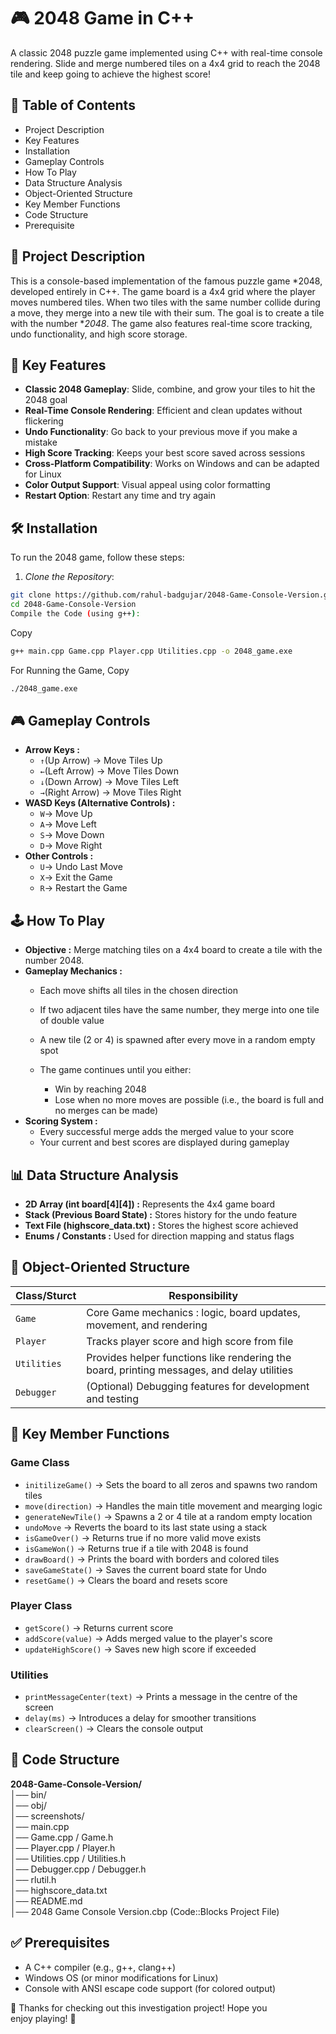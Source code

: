 # 🎮 2048 Game in C++  

A classic 2048 puzzle game implemented using C++ with real-time console rendering. Slide and merge numbered tiles on a 4x4 grid to reach the 2048 tile and keep going to achieve the highest score! 

## 🌟 Table of Contents
- Project Description
- Key Features
- Installation
- Gameplay Controls
- How To Play
- Data Structure Analysis
- Object-Oriented Structure
- Key Member Functions
- Code Structure
- Prerequisite

## 📄 Project Description
This is a console-based implementation of the famous puzzle game *2048, developed entirely in C++. The game board is a 4x4 grid where the player moves numbered tiles. When two tiles with the same number collide during a move, they merge into a new tile with their sum. The goal is to create a tile with the number **2048*. The game also features real-time score tracking, undo functionality, and high score storage.

## 🚀 Key Features
- **Classic 2048 Gameplay**: Slide, combine, and grow your tiles to hit the 2048 goal
- **Real-Time Console Rendering**: Efficient and clean updates without flickering
- **Undo Functionality**: Go back to your previous move if you make a mistake
- **High Score Tracking**: Keeps your best score saved across sessions
- **Cross-Platform Compatibility**: Works on Windows and can be adapted for Linux
- **Color Output Support**: Visual appeal using color formatting
- **Restart Option**: Restart any time and try again

## 🛠 Installation
To run the 2048 game, follow these steps:

1. *Clone the Repository*:
```bash
git clone https://github.com/rahul-badgujar/2048-Game-Console-Version.git
cd 2048-Game-Console-Version
Compile the Code (using g++):
```
Copy
```bash
g++ main.cpp Game.cpp Player.cpp Utilities.cpp -o 2048_game.exe
```
For Running the Game, Copy
```bash
./2048_game.exe
```

## 🎮 Gameplay Controls
- **Arrow Keys :**
    - `↑`(Up Arrow) → Move Tiles Up
    - `←`(Left Arrow) → Move Tiles Down
    - `↓`(Down Arrow) → Move Tiles Left
    - `→`(Right Arrow) → Move Tiles Right
- **WASD Keys (Alternative Controls) :**
    - `W`→ Move Up
    - `A`→ Move Left
    - `S`→ Move Down
    - `D`→ Move Right
- **Other Controls :**
    - `U`→ Undo Last Move
    - `X`→ Exit the Game
    - `R`→ Restart the Game

## 🕹 How To Play

- **Objective :** Merge matching tiles on a 4x4 board to create a tile with the number 2048.
- **Gameplay Mechanics :**
    - Each move shifts all tiles in the chosen direction
    - If two adjacent tiles have the same number, they merge into one tile of double value
    - A new tile (2 or 4) is spawned after every move in a random empty spot

    - The game continues until you either:
        - Win by reaching 2048
        - Lose when no more moves are possible (i.e., the board is full and no merges can be made)
- **Scoring System :**
    - Every successful merge adds the merged value to your score
    - Your current and best scores are displayed during gameplay   

## 📊 Data Structure Analysis

- **2D Array (int board[4][4]) :** Represents the 4x4 game board
- **Stack (Previous Board State) :** Stores history for the undo feature
- **Text File (highscore_data.txt) :** Stores the highest score achieved
- **Enums / Constants :** Used for direction mapping and status flags

## 🧱 Object-Oriented Structure

| Class/Sturct           | Responsibility                                                   |
|----------------|-----------------------------------------------------------------|
|`Game`|Core Game mechanics : logic, board updates, movement, and rendering |
|`Player`|Tracks player score and high score from file|
|`Utilities`|Provides helper functions like rendering the board, printing messages, and delay utilities|
|`Debugger`|(Optional) Debugging features for development and testing|

## 🔑 Key Member Functions

### Game Class
- `initilizeGame()` → Sets the board to all zeros and spawns two random tiles
- `move(direction)` → Handles the main title movement and mearging logic
- `generateNewTile()` → Spawns a 2 or 4 tile at a random empty location
- `undoMove` → Reverts the board to its last state using a stack
- `isGameOver()` → Returns true if no more valid move exists
- `isGameWon()` → Returns true if a tile with 2048 is found
- `drawBoard()` → Prints the board with borders and colored tiles
- `saveGameState()` → Saves the current board state for Undo
- `resetGame()` → Clears the board and resets score

### Player Class
- `getScore()` → Returns current score
- `addScore(value)` → Adds merged value to the player's score
- `updateHighScore()` → Saves new high score if exceeded

### Utilities
- `printMessageCenter(text)` → Prints a message in the centre of the screen
- `delay(ms)` → Introduces a delay for smoother transitions
- `clearScreen()` → Clears the console output

## 📁 Code Structure
**2048-Game-Console-Version/**  
│── bin/    
│── obj/    
│── screenshots/  
│── main.cpp    
│── Game.cpp / Game.h  
│── Player.cpp / Player.h  
│── Utilities.cpp / Utilities.h  
│── Debugger.cpp / Debugger.h  
│── rlutil.h  
│── highscore_data.txt  
│── README.md  
│── 2048 Game Console Version.cbp (Code::Blocks Project File)

## ✅ Prerequisites
- A C++ compiler (e.g., g++, clang++)
- Windows OS (or minor modifications for Linux)
- Console with ANSI escape code support (for colored output)

🎉 Thanks for checking out this investigation project! Hope you enjoy playing! 🚀

